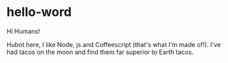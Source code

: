 # hello-word
Hi Humans!

Hubot here, I like Node, js and Coffeescript (that's what I'm made of!).
I've had tacos on the moon and find them far superior to Earth tacos.
